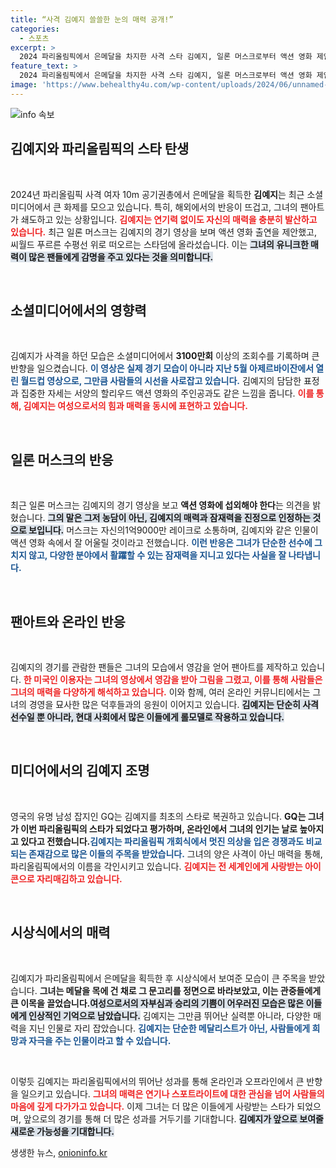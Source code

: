 ```yaml
---
title: “사격 김예지 쓸쓸한 눈의 매력 공개!”
categories:
  - 스포츠
excerpt: >
  2024 파리올림픽에서 은메달을 차지한 사격 스타 김예지, 일론 머스크로부터 액션 영화 제안까지! GQ는 그녀를 스타덤에 오른 첫 번째 선수라고 극찬하며, 소셜미디어를 뜨겁게 달구고 있다.
feature_text: >
  2024 파리올림픽에서 은메달을 차지한 사격 스타 김예지, 일론 머스크로부터 액션 영화 제안까지! GQ는 그녀를 스타덤에 오른 첫 번째 선수라고 극찬하며, 소셜미디어를 뜨겁게 달구고 있다.
image: 'https://www.behealthy4u.com/wp-content/uploads/2024/06/unnamed-file.png'
---
```


<p><img src="https://www.behealthy4u.com/wp-content/uploads/2024/06/unnamed-file.png" alt="info 속보" /></p>

<h2 data-ke-size="size26">김예지와 파리올림픽의 스타 탄생</h2>

<p data-ke-size="size16">&nbsp;</p>  

<p>2024년 파리올림픽 사격 여자 10m 공기권총에서 은메달을 획득한 <b>김예지</b>는 최근 소셜미디어에서 큰 화제를 모으고 있습니다. 특히, 해외에서의 반응이 뜨겁고, 그녀의 팬아트가 쇄도하고 있는 상황입니다. <b><span style="color: #ee2323;">김예지는 연기력 없이도 자신의 매력을 충분히 발산하고 있습니다.</span></b> 최근 일론 머스크는 김예지의 경기 영상을 보며 액션 영화 출연을 제안했고, 씨월드 푸르른 수평선 위로 떠오르는 스타덤에 올라섰습니다. 이는 <b><span style="background-color: #21538527;">그녀의 유니크한 매력이 많은 팬들에게 감명을 주고 있다는 것을 의미합니다.</span></b>  </p>

<p data-ke-size="size16">&nbsp;</p>  

<h2 data-ke-size="size26">소셜미디어에서의 영향력</h2>

<p data-ke-size="size16">&nbsp;</p>  

<p>김예지가 사격을 하던 모습은 소셜미디어에서 <b>3100만회</b> 이상의 조회수를 기록하며 큰 반향을 일으켰습니다. <b><span style="color: #1a5490;">이 영상은 실제 경기 모습이 아니라 지난 5월 아제르바이잔에서 열린 월드컵 영상으로, 그만큼 사람들의 시선을 사로잡고 있습니다.</span></b> 김예지의 담담한 표정과 집중한 자세는 서양의 할리우드 액션 영화의 주인공과도 같은 느낌을 줍니다. <b><span style="color: #ee2323;">이를 통해, 김예지는 여성으로서의 힘과 매력을 동시에 표현하고 있습니다.</span></b>  </p>

<p data-ke-size="size16">&nbsp;</p>  

<h2 data-ke-size="size26">일론 머스크의 반응</h2>

<p data-ke-size="size16">&nbsp;</p>  

<p>최근 일론 머스크는 김예지의 경기 영상을 보고 <b>액션 영화에 섭외해야 한다</b>는 의견을 밝혔습니다. <b><span style="background-color: #21538527;">그의 말은 그저 농담이 아닌, 김예지의 매력과 잠재력을 진정으로 인정하는 것으로 보입니다.</span></b> 머스크는 자신의1억9000만 레이크로 소통하며, 김예지와 같은 인물이 액션 영화 속에서 잘 어울릴 것이라고 전했습니다. <b><span style="color: #1a5490;">이런 반응은 그녀가 단순한 선수에 그치지 않고, 다양한 분야에서 활躍할 수 있는 잠재력을 지니고 있다는 사실을 잘 나타냅니다.</span></b>  </p>

<p data-ke-size="size16">&nbsp;</p>  

<h2 data-ke-size="size26">팬아트와 온라인 반응</h2>

<p data-ke-size="size16">&nbsp;</p>  

<p>김예지의 경기를 관람한 팬들은 그녀의 모습에서 영감을 얻어 팬아트를 제작하고 있습니다. <b><span style="color: #ee2323;">한 미국인 이용자는 그녀의 영상에서 영감을 받아 그림을 그렸고, 이를 통해 사람들은 그녀의 매력을 다양하게 해석하고 있습니다.</span></b> 이와 함께, 여러 온라인 커뮤니티에서는 그녀의 경영을 묘사한 많은 덕후들과의 응원이 이어지고 있습니다. <b><span style="background-color: #21538527;">김예지는 단순히 사격선수일 뿐 아니라, 현대 사회에서 많은 이들에게 롤모델로 작용하고 있습니다.</span></b>  </p>

<p data-ke-size="size16">&nbsp;</p>  

<h2 data-ke-size="size26">미디어에서의 김예지 조명</h2>

<p data-ke-size="size16">&nbsp;</p>  

<p>영국의 유명 남성 잡지인 GQ는 김예지를 최초의 스타로 복권하고 있습니다. <b>GQ는 그녀가 이번 파리올림픽의 스타가 되었다고 평가하며, 온라인에서 그녀의 인기는 날로 높아지고 있다고 전했습니다.</b><b><span style="color: #1a5490;">김예지는 파리올림픽 개회식에서 멋진 의상을 입은 경쟁과도 비교되는 존재감으로 많은 이들의 주목을 받았습니다.</span></b> 그녀의 양은 사격이 아닌 매력을 통해, 파리올림픽에서의 이름을 각인시키고 있습니다. <b><span style="color: #ee2323;">김예지는 전 세계인에게 사랑받는 아이콘으로 자리매김하고 있습니다.</span></b>  </p>

<p data-ke-size="size16">&nbsp;</p>  

<h2 data-ke-size="size26">시상식에서의 매력</h2>

<p data-ke-size="size16">&nbsp;</p>  

<p>김예지가 파리올림픽에서 은메달을 획득한 후 시상식에서 보여준 모습이 큰 주목을 받았습니다. <b>그녀는 메달을 목에 건 채로 그 문고리를 정면으로 바라보았고, 이는 관중들에게 큰 이목을 끌었습니다.</b><b><span style="background-color: #21538527;">여성으로서의 자부심과 승리의 기쁨이 어우러진 모습은 많은 이들에게 인상적인 기억으로 남았습니다.</span></b> 김예지는 그만큼 뛰어난 실력뿐 아니라, 다양한 매력을 지닌 인물로 자리 잡았습니다. <b><span style="color: #1a5490;">김예지는 단순한 메달리스트가 아닌, 사람들에게 희망과 자극을 주는 인물이라고 할 수 있습니다.</span></b>  </p>

<p data-ke-size="size16">&nbsp;</p>  

<p>이렇듯 김예지는 파리올림픽에서의 뛰어난 성과를 통해 온라인과 오프라인에서 큰 반향을 일으키고 있습니다. <b><span style="color: #ee2323;">그녀의 매력은 연기나 스포트라이트에 대한 관심을 넘어 사람들의 마음에 깊게 다가가고 있습니다.</span></b> 이제 그녀는 더 많은 이들에게 사랑받는 스타가 되었으며, 앞으로의 경기를 통해 더 많은 성과를 거두기를 기대합니다. <b><span style="background-color: #21538527;">김예지가 앞으로 보여줄 새로운 가능성을 기대합니다.</span></b></p>
생생한 뉴스, <a href="https://onioninfo.kr" rel="dofollow">onioninfo.kr</a>


